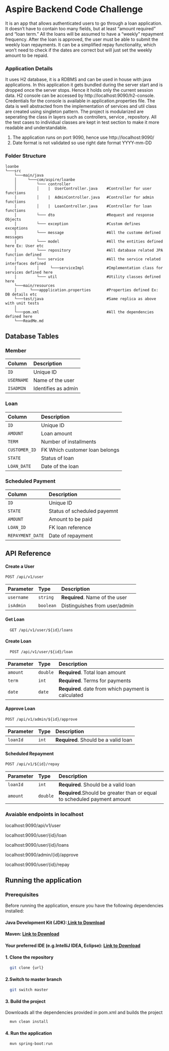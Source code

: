 
# Aspire Backend Code Challenge

It is an app that allows authenticated users to go through a loan application. It doesn’t have to contain too many fields, but at least “amount
required” and “loan term.” All the loans will be assumed to have a “weekly” repayment frequency.
After the loan is approved, the user must be able to submit the weekly loan repayments. It can be a simplified repay functionality, which won’t
need to check if the dates are correct but will just set the weekly amount to be repaid.

### Application Details
It uses H2 database, it is a RDBMS and can be used in house with java applications. In this application it gets bundled during the server start and is dropped once the server stops. Hence it holds only the current session data. H2 console can be accessed by http://localhost:9090/h2-console. Credentials for the console is available in application.properties file. The data is well abstracted from the implementation of services and util class are created using singleton pattern. The project is modularized are seperating the class in layers such as controllers, service , repository. All the test cases to individual classes are kept in test section to make it more readable and understandable.

1. The application runs on port 9090, hence use  http://localhost:9090/
2. Date format is not validated so use right date format YYYY-mm-DD 


### Folder Structure
```
loanbe  
└───src
    └───main/java
    │     └───com/aspire/loanbe
    │         └─── controller
    │         │    |  UserController.java    #Controller for user functions
    │         │    |  AdminController.java   #Controller for admin functions
    │         │    |  LoanController.java    #Controller for loan functions
    │         └─── dto                       #Request and response Objects 
    │         └─── exception                 #Custom defines exceptions   
    │         └─── message                   #All the custome defined messages         
    │         └─── model                     #All the entities defined here Ex: User etc 
    │         └─── repository                #All database related JPA function defined 
    │         └─── service                   #All the service related interfaces defined
    │         │     └───serviceImpl          #Implementation class for services defined here
    │         └─── util                      #Utility classes defined here         
    └───main/resources
    │      └───appplication.properties       #Properties defined Ex: DB details etc         
    └───test/java                            #Same replica as above with unit tests 
    │ 
    └───pom.xml                              #All the dependencies defined here
    └───ReadMe.md
```


## Database Tables
### Member
| Column |Description |
| :-------- |  :------------------------- |
| `ID` | Unique ID  |
| `USERNAME` | Name of the user |
| `ISADMIN` | Identifies as admin  |

### Loan
| Column |Description |
| :-------- |  :------------------------- |
| `ID` | Unique ID  |
| `AMOUNT` | Loan amount  |
| `TERM` | Number of installments  |
| `CUSTOMER_ID` | FK Which customer loan belongs |
| `STATE` | Status of loan |
| `LOAN_DATE` | Date of the loan |


### Scheduled Payment
| Column |Description |
| :-------- |  :------------------------- |
| `ID` | Unique ID  |
 `STATE` | Status of scheduled payemnt |
 | `AMOUNT` | Amount to be paid |
 | `LOAN_ID` | FK loan reference |
 | `REPAYMENT_DATE` | Date of repayment |

## API Reference

#### Create a User

```http
POST /api/v1/user
```

| Parameter | Type     | Description                |
| :-------- | :------- | :------------------------- |
| `username` | `string` | **Required**. Name of the user |
| `isAdmin` | `boolean` | Distinguishes from user/admin |

#### Get Loan
```http
  GET /api/v1/user/${id}/loans
```

#### Create Loan

```http
  POST /api/v1/user/${id}/loan
```

| Parameter | Type     | Description                       |
| :-------- | :------- | :-------------------------------- |
| `amount`      | `double` | **Required**. Total loan amount |
| `term`      | `int` | **Required**. Terms for payments |
| `date`      | `date` | **Required**. date from which payment is calculated |

#### Approve Loan

```http
POST /api/v1/admin/${id}/approve
```

| Parameter | Type     | Description                |
| :-------- | :------- | :------------------------- |
| `loanId` | `int` | **Required**. Should be a valid loan |


#### Scheduled Repayment

```http
POST /api/v1/${id}/repay
```

| Parameter | Type     | Description                |
| :-------- | :------- | :------------------------- |
| `loanId` | `int` | **Required**. Should be a valid loan |
| `amount` | `double` | **Required**.Should be greater than or equal to scheduled payment amount|

### Avaiable endpoints in localhost
localhost:9090/api/v1/user 

localhost:9090/user/{id}/loan 

localhost:9090/user/{id}/loans

localhost:9090/admin/{id}/approve

localhost:9090/user/{id}/repay

## Running the application

### Prerequisites

Before running the application, ensure you have the following dependencies installed:
#### Java Development Kit (JDK):[ Link to Download](https://www.oracle.com/in/java/technologies/javase/javase8-archive-downloads.html)
#### Maven:  [ Link to Download](https://maven.apache.org/install.html)
#### Your preferred IDE (e.g.IntelliJ IDEA, Eclipse): [ Link to Download](https://spring.io/tools/) 

#### 1. Clone the repository 
```bash
  git clone {url}
```
#### 2.Switch to master branch
```bash
  git switch master
```
#### 3. Build the project
Downloads all the dependencies provided in pom.xml and builds the project
```bash
  mvn clean install
```
#### 4. Run the application
```bash
  mvn spring-boot:run
```





